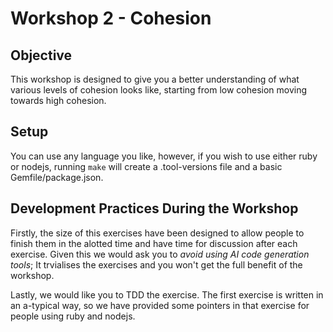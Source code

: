 # Workshop 2 - Cohesion

## Objective
This workshop is designed to give you a better understanding of what various levels of cohesion looks like,
starting from low cohesion moving towards high cohesion.

## Setup
You can use any language you like, however, if you wish to use either ruby or nodejs, running `make` will create
a .tool-versions file and a basic Gemfile/package.json.

## Development Practices During the Workshop
Firstly, the size of this exercises have been designed to allow people to finish them in the alotted time and have time
for discussion after each exercise. Given this we would ask you to *avoid using AI code generation tools*; It trvialises
the exercises and you won't get the full benefit of the workshop.

Lastly, we would like you to TDD the exercise. The first exercise is written in an a-typical way, so we have provided some
pointers in that exercise for people using ruby and nodejs.
